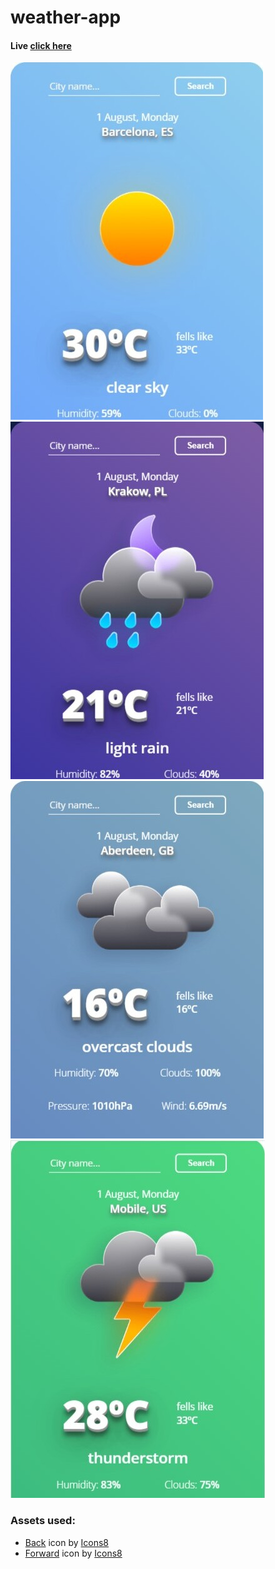 # weather-app

#### Live [click here](https://husky93.github.io/weather-app/)

![Sunny](https://github.com/husky93/weather-app/blob/main/sunny.jpg?raw=true)
![Night](https://github.com/husky93/weather-app/blob/main/night.jpg?raw=true)
![Cloudy](https://github.com/husky93/weather-app/blob/main/cloudy.jpg?raw=true)
![Thunder](https://github.com/husky93/weather-app/blob/main/thunder.jpg?raw=true)

### Assets used:
- <a target="_blank" href="https://icons8.com/icon/RmKPpQoqIwH5/back">Back</a> icon by <a target="_blank" href="https://icons8.com">Icons8</a>
- <a target="_blank" href="https://icons8.com/icon/PgkW7OrWEEv4/forward">Forward</a> icon by <a target="_blank" href="https://icons8.com">Icons8</a>
